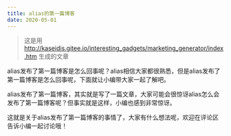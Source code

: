 ```yaml
---
title: alias的第一篇博客
date: 2020-05-01
---
```


> 这是用 http://kaseidis.gitee.io/interesting_gadgets/marketing_generator/index.htm 生成的文章

alias发布了第一篇博客是怎么回事呢？alias相信大家都很熟悉，但是alias发布了第一篇博客是怎么回事呢，下面就让小编带大家一起了解吧。

alias发布了第一篇博客，其实就是写了一篇文章，大家可能会很惊讶alias怎么会发布了第一篇博客呢？但事实就是这样，小编也感到非常惊讶。

这就是关于alias发布了第一篇博客的事情了，大家有什么想法呢，欢迎在评论区告诉小编一起讨论哦！
